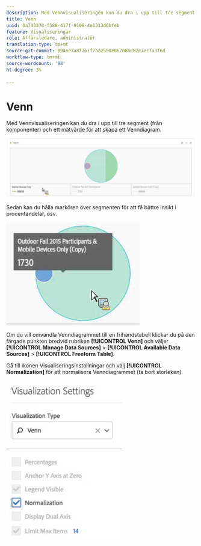```yaml
---
description: Med Vennvisualiseringen kan du dra i upp till tre segment (från komponenter) och ett mätvärde för att skapa ett Venndiagram.
title: Venn
uuid: 0a743378-f588-417f-9108-4a1313d6bfeb
feature: Visualiseringar
role: Affärsledare, administratör
translation-type: tm+mt
source-git-commit: 894ee7a8f761f7aa2590e06708be82e7ecfa3f6d
workflow-type: tm+mt
source-wordcount: '98'
ht-degree: 3%

---
```



# Venn

Med Vennvisualiseringen kan du dra i upp till tre segment (från komponenter) och ett mätvärde för att skapa ett Venndiagram.

![](assets/venn.png)

Sedan kan du hålla markören över segmenten för att få bättre insikt i procentandelar, osv.

![](assets/venn_hover.png)

Om du vill omvandla Venndiagrammet till en frihandstabell klickar du på den färgade punkten bredvid rubriken **[!UICONTROL Venn]** och väljer **[!UICONTROL Manage Data Sources]** > **[!UICONTROL Available Data Sources]** > **[!UICONTROL Freeform Table]**.

Gå till ikonen Visualiseringsinställningar och välj **[!UICONTROL Normalization]** för att normalisera Venndiagrammet (ta bort storleken).

![](assets/normalization.png)

